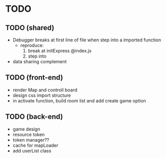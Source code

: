 # TODO

## TODO (shared)
* Debugger breaks at first line of file when step into a imported function
  * reproduce:
    1. break at initExpress @index.js
    2. step into
* data sharing complement

## TODO (front-end)
* render Map and controll board
* design css import structure
* in activate function, build room list and add create game option

## TODO (back-end)
* game design
* resource token
* token manager??
* cache for mapLoader
* add userList class